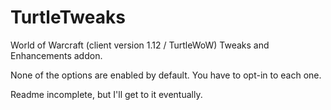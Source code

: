 # TurtleTweaks

World of Warcraft (client version 1.12 / TurtleWoW) Tweaks and Enhancements addon.

None of the options are enabled by default. You have to opt-in to each one.

Readme incomplete, but I'll get to it eventually.
